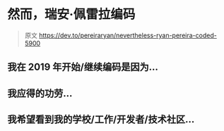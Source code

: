 # 然而，瑞安·佩雷拉编码

> 原文 https://dev.to/pereiraryan/nevertheless-ryan-pereira-coded-5900

## [](#i-startedcontinued-to-code-in-2019-because)我在 2019 年开始/继续编码是因为...

## [](#i-deserve-credit-for)我应得的功劳...

## [](#i-hope-to-see-my-schoolworkdevelopertech-community)我希望看到我的学校/工作/开发者/技术社区...